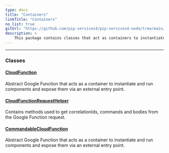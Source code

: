 ```yaml
---
type: docs
title: "Containers"
linkTitle: "Containers"
no_list: true
gitUrl: "https://github.com/pip-services4/pip-services4-node/tree/main/pip-services4-gcp-node"
description: >
    This package contains classes that act as containers to instantiate and run components.
---
```

---

<div class="module-body"> 


### Classes

#### [CloudFunction](cloud_function)
Abstract Google Function that acts as a container to instantiate and run components and expose them via an external entry point.

#### [CloudFunctionRequestHelper](cloud_function_request_helper)
Contains methods used to get correlationIds, commands and bodies from the Google Function request.


#### [CommandableCloudFunction](commandable_cloud_function)
Abstract Google Function that acts as a container to instantiate and run components and expose them via an external entry point.


</div>
